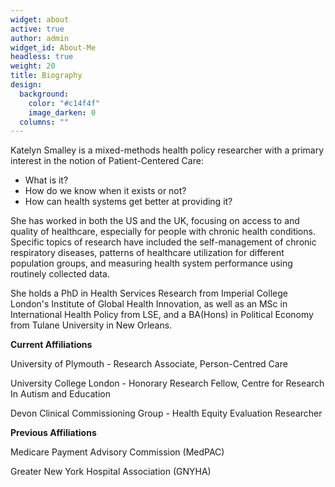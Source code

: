 ```yaml
---
widget: about
active: true
author: admin
widget_id: About-Me
headless: true
weight: 20
title: Biography
design:
  background:
    color: "#c14f4f"
    image_darken: 0
  columns: ""
---
```

Katelyn Smalley is a mixed-methods health policy researcher with a primary interest in the notion of Patient-Centered Care: 

* What is it? 
* How do we know when it exists or not? 
* How can health systems get better at providing it?

She has worked in both the US and the UK, focusing on access to and quality of healthcare, especially for people with chronic health conditions. Specific topics of research have included the self-management of chronic respiratory diseases, patterns of healthcare utilization for different population groups, and measuring health system performance using routinely collected data. 

She holds a PhD in Health Services Research from Imperial College London's Institute of Global Health Innovation, as well as an MSc in International Health Policy from LSE, and a BA(Hons) in Political Economy from Tulane University in New Orleans. 



**Current Affiliations**

University of Plymouth - Research Associate, Person-Centred Care

University College London - Honorary Research Fellow, Centre for Research In Autism and Education

Devon Clinical Commissioning Group - Health Equity Evaluation Researcher



**Previous Affiliations**

Medicare Payment Advisory Commission (MedPAC)

Greater New York Hospital Association (GNYHA)
